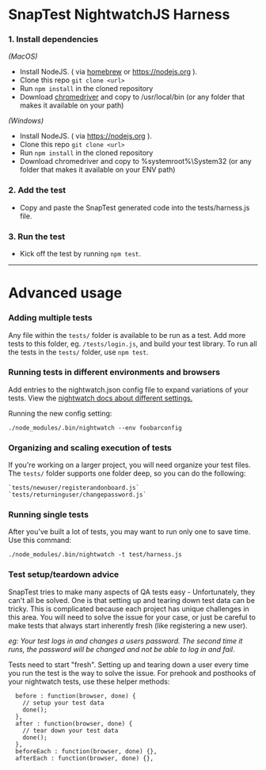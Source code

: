 # SnapTest NightwatchJS Harness

### 1. Install dependencies  

*(MacOS)*
* Install NodeJS. ( via [homebrew](https://brew.sh/) or https://nodejs.org ).
* Clone this repo `git clone <url>`
* Run `npm install` in the cloned repository
* Download [chromedriver](https://sites.google.com/a/chromium.org/chromedriver/) and copy to /usr/local/bin (or any folder that makes it available on your path)

*(Windows)*
* Install NodeJS. ( via https://nodejs.org ).
* Clone this repo `git clone <url>`
* Run `npm install` in the cloned repository
* Download chromedriver and copy to %systemroot%\System32  (or any folder that makes it available on your ENV path)

### 2. Add the test
  
* Copy and paste the SnapTest generated code into the tests/harness.js file.

### 3. Run the test

* Kick off the test by running `npm test`. 

---

Advanced usage
========

### Adding multiple tests

Any file within the `tests/` folder is available to be run as a test.  Add more tests to this folder, eg. `/tests/login.js`, and build your test library.  To run all the tests in the `tests/` folder, use `npm test`.

### Running tests in different environments and browsers

Add entries to the nightwatch.json config file to expand variations of your tests. View the [nightwatch docs about different settings.](http://nightwatchjs.org/gettingstarted#test-settings)

Running the new config setting:

```./node_modules/.bin/nightwatch --env foobarconfig```

### Organizing and scaling execution of tests

If you're working on a larger project, you will need organize your test files. The `tests/` folder supports one folder deep, so you can do the following:
    
    `tests/newuser/registerandonboard.js`
    `tests/returninguser/changepassword.js`

### Running single tests

After you've built a lot of tests, you may want to run only one to save time.  Use this command:
```
./node_modules/.bin/nightwatch -t test/harness.js
```

### Test setup/teardown advice

SnapTest tries to make many aspects of QA tests easy - Unfortunately, they can't all be solved. One is that setting up and tearing down test data can be tricky.  This is complicated because each project has unique challenges in this area.  You will need to solve the issue for your case, or just be careful to make tests that always start inherently fresh (like registering a new user).

*eg: Your test logs in and changes a users password.  The second time it runs, the password will be changed and not be able to log in and fail*.  

Tests need to start "fresh".  Setting up and tearing down a user every time you run the test is the way to solve the issue.  For prehook and posthooks of your nightwatch tests, use these helper methods:

```
  before : function(browser, done) {
    // setup your test data
    done();
  },
  after : function(browser, done) {
    // tear down your test data
    done();
  },
  beforeEach : function(browser, done) {},
  afterEach : function(browser, done) {},
```


